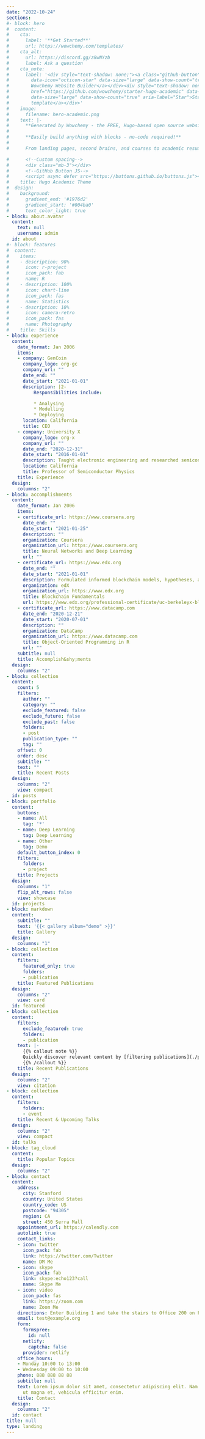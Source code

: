 ```yaml
---
date: "2022-10-24"
sections:
#- block: hero
#  content:
#    cta:
#      label: '**Get Started**'
#      url: https://wowchemy.com/templates/
#    cta_alt:
#      url: https://discord.gg/z8wNYzb
#      label: Ask a question
#    cta_note:
#      label: '<div style="text-shadow: none;"><a class="github-button" href="https://github.com/wowchemy/wowchemy-hugo-themes"
#        data-icon="octicon-star" data-size="large" data-show-count="true" aria-label="Star">Star
#        Wowchemy Website Builder</a></div><div style="text-shadow: none;"><a class="github-button"
#        href="https://github.com/wowchemy/starter-hugo-academic" data-icon="octicon-star"
#        data-size="large" data-show-count="true" aria-label="Star">Star the Academic
#        template</a></div>'
#    image:
#      filename: hero-academic.png
#    text: |-
#      **Generated by Wowchemy - the FREE, Hugo-based open source website builder trusted by 500,000+ #sites.**
#
#      **Easily build anything with blocks - no-code required!**
#
#      From landing pages, second brains, and courses to academic resumés, conferences, and tech blogs.

#      <!--Custom spacing-->
#      <div class="mb-3"></div>
#      <!--GitHub Button JS-->
#      <script async defer src="https://buttons.github.io/buttons.js"></script>
#    title: Hugo Academic Theme
#  design:
#    background:
#      gradient_end: '#1976d2'
#      gradient_start: '#004ba0'
#      text_color_light: true
- block: about.avatar
  content:
    text: null
    username: admin
  id: about
#- block: features
#  content:
#    items:
#    - description: 90%
#      icon: r-project
#      icon_pack: fab
#      name: R
#    - description: 100%
#      icon: chart-line
#      icon_pack: fas
#      name: Statistics
#    - description: 10%
#      icon: camera-retro
#      icon_pack: fas
#      name: Photography
#    title: Skills
- block: experience
  content:
    date_format: Jan 2006
    items:
    - company: GenCoin
      company_logo: org-gc
      company_url: ""
      date_end: ""
      date_start: "2021-01-01"
      description: |2-
          Responsibilities include:

          * Analysing
          * Modelling
          * Deploying
      location: California
      title: CEO
    - company: University X
      company_logo: org-x
      company_url: ""
      date_end: "2020-12-31"
      date_start: "2016-01-01"
      description: Taught electronic engineering and researched semiconductor physics.
      location: California
      title: Professor of Semiconductor Physics
    title: Experience
  design:
    columns: "2"
- block: accomplishments
  content:
    date_format: Jan 2006
    items:
    - certificate_url: https://www.coursera.org
      date_end: ""
      date_start: "2021-01-25"
      description: ""
      organization: Coursera
      organization_url: https://www.coursera.org
      title: Neural Networks and Deep Learning
      url: ""
    - certificate_url: https://www.edx.org
      date_end: ""
      date_start: "2021-01-01"
      description: Formulated informed blockchain models, hypotheses, and use cases.
      organization: edX
      organization_url: https://www.edx.org
      title: Blockchain Fundamentals
      url: https://www.edx.org/professional-certificate/uc-berkeleyx-blockchain-fundamentals
    - certificate_url: https://www.datacamp.com
      date_end: "2020-12-21"
      date_start: "2020-07-01"
      description: ""
      organization: DataCamp
      organization_url: https://www.datacamp.com
      title: Object-Oriented Programming in R
      url: ""
    subtitle: null
    title: Accomplish&shy;ments
  design:
    columns: "2"
- block: collection
  content:
    count: 5
    filters:
      author: ""
      category: ""
      exclude_featured: false
      exclude_future: false
      exclude_past: false
      folders:
      - post
      publication_type: ""
      tag: ""
    offset: 0
    order: desc
    subtitle: ""
    text: ""
    title: Recent Posts
  design:
    columns: "2"
    view: compact
  id: posts
- block: portfolio
  content:
    buttons:
    - name: All
      tag: '*'
    - name: Deep Learning
      tag: Deep Learning
    - name: Other
      tag: Demo
    default_button_index: 0
    filters:
      folders:
      - project
    title: Projects
  design:
    columns: "1"
    flip_alt_rows: false
    view: showcase
  id: projects
- block: markdown
  content:
    subtitle: ""
    text: '{{< gallery album="demo" >}}'
    title: Gallery
  design:
    columns: "1"
- block: collection
  content:
    filters:
      featured_only: true
      folders:
      - publication
    title: Featured Publications
  design:
    columns: "2"
    view: card
  id: featured
- block: collection
  content:
    filters:
      exclude_featured: true
      folders:
      - publication
    text: |-
      {{% callout note %}}
      Quickly discover relevant content by [filtering publications](./publication/).
      {{% /callout %}}
    title: Recent Publications
  design:
    columns: "2"
    view: citation
- block: collection
  content:
    filters:
      folders:
      - event
    title: Recent & Upcoming Talks
  design:
    columns: "2"
    view: compact
  id: talks
- block: tag_cloud
  content:
    title: Popular Topics
  design:
    columns: "2"
- block: contact
  content:
    address:
      city: Stanford
      country: United States
      country_code: US
      postcode: "94305"
      region: CA
      street: 450 Serra Mall
    appointment_url: https://calendly.com
    autolink: true
    contact_links:
    - icon: twitter
      icon_pack: fab
      link: https://twitter.com/Twitter
      name: DM Me
    - icon: skype
      icon_pack: fab
      link: skype:echo123?call
      name: Skype Me
    - icon: video
      icon_pack: fas
      link: https://zoom.com
      name: Zoom Me
    directions: Enter Building 1 and take the stairs to Office 200 on Floor 2
    email: test@example.org
    form:
      formspree:
        id: null
      netlify:
        captcha: false
      provider: netlify
    office_hours:
    - Monday 10:00 to 13:00
    - Wednesday 09:00 to 10:00
    phone: 888 888 88 88
    subtitle: null
    text: Lorem ipsum dolor sit amet, consectetur adipiscing elit. Nam mi diam, venenatis
      ut magna et, vehicula efficitur enim.
    title: Contact
  design:
    columns: "2"
  id: contact
title: null
type: landing
---
```

